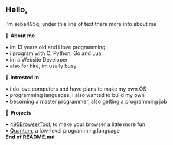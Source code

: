 **Hello,**
-

i'm seba495g, under this line of text there more info about me <br />

 📄 **About me**

  • im 13 years old and i love programming <br />
  • i program with C, Python, Go and Lua <br />
  • im a Website Developer <br />
  • also for hire, im usally busy <br />

 📝 **Intrested in**

  • i do love computers and have plans to make my own OS <br />
  • programming languages, i also wanted to build my own <br />
  • becoming a master programmer, also getting a programming job <br />

 🔗 **Projects**

  • [495BrowserTool](https://github.com/seba495g/495BrowserTool-MultiTool-Browser), to make your browser a little more fun <br />
  • [Quantum](https://github.com/seba495g/Quantum), a low-level programming language <br />
 **End of README.md**
